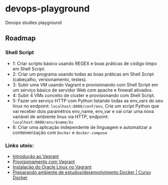 # devops-playground
Devops studies playground

## Roadmap

### Shell Script

- 1: Criar scripts básico usando REGEX e boas práticas de código limpo em Shell Script.
- 2: Criar um programa usando todas as boas práticas em Shell Script (cabeçalho, versionamento, testes).
- 3: Subir uma VM usando Vagrant e provisionando com Shell Script em um serviço básico de servidor Web com apache e firewall ativados.
- 4: Subir 4 VMs conceito de cluster e provisionando com Shell Script.
- 5: Fazer um serviço HTTP com Python listando todas as env_vars do seu linux no endpoint: `localhost:8080/conf/env`, Crie um script Python que vai receber dois paramêtros env_name, env_var e vai criar uma nova variável de ambiente linux via HTTP, endpoint: `localhost:8080/env/$name/$v`
- 6: Criar uma aplicação independente de linguagem e automatizar a conteinerização com `Docker` e `docker-compose`


### Links uteis:
- [Introdução ao Vagrant](https://www.youtube.com/watch?v=VRzjkUJz-9U&t=193s)
- [Provisionamento com Vagrant](https://www.youtube.com/watch?v=W8aK8nuz9pY&t=82s)
- [Instalação do Oracle Linux no Vagrant](https://yum.oracle.com/boxes/)
- [Preparando ambiente de estudos/desenvolvimento Docker | Curso Docker](https://www.youtube.com/watch?v=c2y_yz9B6_M&list=PLg7nVxv7fa6dxsV1ftKI8FAm4YD6iZuI4)
